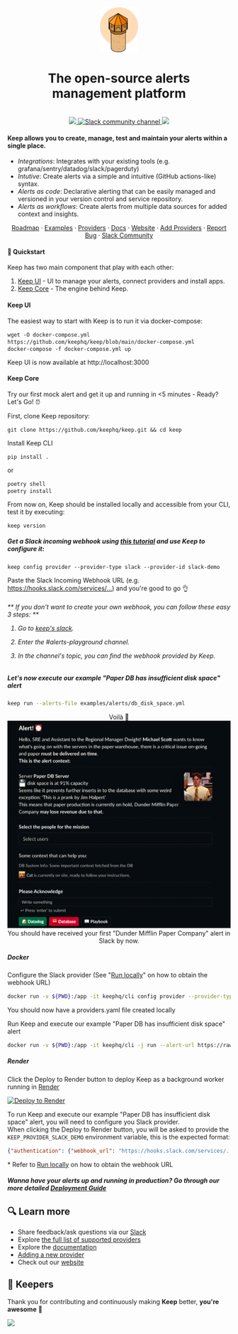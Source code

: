 <div align="center">
    <img src="/docs/static/img/keep.png?raw=true" width="86">
</div>

<h1 align="center">The open-source alerts management platform</h1>
<br />

<div align="center">
    <a href="https://github.com/keephq/keep/blob/main/LICENSE">
        <img src="https://img.shields.io/github/license/keephq/keep" />
    </a>
    <a href="https://keephq.dev/slack">
        <img src="https://img.shields.io/badge/Chat-on%20Slack-blueviolet" alt="Slack community channel" />
    </a>
    <a href="https://codecov.io/gh/keephq/keep" >
        <img src="https://codecov.io/gh/keephq/keep/branch/main/graph/badge.svg?token=2VT6XYMRGS"/>
    </a>
</div>

<h4 align="left">
Keep allows you to create, manage, test and maintain your alerts within a single place.
</h4>
<div align="left">

- *Integrations*: Integrates with your existing tools (e.g. grafana/sentry/datadog/slack/pagerduty)
- *Intutive*: Create alerts via a simple and intuitive (GitHub actions-like) syntax.
- *Alerts as code*: Declarative alerting that can be easily managed and versioned in your version control and service repository.
- *Alerts as workflows*: Create alerts from multiple data sources for added context and insights.

</div>

<p align="center">
    <a href="https://github.com/orgs/keephq/projects/1">Roadmap</a>
    ·
    <a href="https://github.com/keephq/keep/tree/main/examples">Examples</a>
    ·
    <a href="https://github.com/keephq/keep/tree/main/keep/providers">Providers</a>
    ·
    <a href="https://keephq.wiki/">Docs</a>
    ·
    <a href="https://keephq.dev">Website</a>
    ·
    <a href="https://www.keephq.wiki/platform/core/providers/new-provider">Add Providers</a>
    ·
    <a href="https://github.com/keephq/keep/issues/new?assignees=&labels=bug&template=bug_report.md&title=">Report Bug</a>
    ·
    <a href="https://keephq.dev/slack">Slack Community</a>
</p>

#### 🚀 Quickstart
Keep has two main component that play with each other:
1. [Keep UI](https://www.keephq.wiki/platform/ui/getting-started) - UI to manage your alerts, connect providers and install apps.
2. [Keep Core](https://www.keephq.wiki/platform/getting-started) - The engine behind Keep.
#### Keep UI
The easiest way to start with Keep is to run it via docker-compose:
```shell
wget -O docker-compose.yml https://github.com/keephq/keep/blob/main/docker-compose.yml
docker-compose -f docker-compose.yml up
```
Keep UI is now available at http://localhost:3000

#### Keep Core
Try our first mock alert and get it up and running in <5 minutes - Ready? Let's Go! ⏰

First, clone Keep repository:

```shell
git clone https://github.com/keephq/keep.git && cd keep
```

Install Keep CLI

```shell
pip install .
```

or

```shell
poetry shell
poetry install
```

From now on, Keep should be installed locally and accessible from your CLI, test it by executing:


```
keep version
```

<h5>Get a Slack incoming webhook using <a href="https://api.slack.com/messaging/webhooks">this tutorial</a> and use Keep to configure it:</h5>

```
keep config provider --provider-type slack --provider-id slack-demo
```

Paste the Slack Incoming Webhook URL (e.g. <https://hooks.slack.com/services/...>) and you're good to go 👌

<h6>** If you don't want to create your own webhook, you can follow these easy 3 steps: **

1. Go to [keep's slack](https://keephq.dev/slack).

2. Enter the #alerts-playground channel.

3. In the channel's topic, you can find the webhook provided by Keep.

<h5>Let's now execute our example "Paper DB has insufficient disk space" alert</h5>

```bash
keep run --alerts-file examples/alerts/db_disk_space.yml
```

<div align="center">
    Voilà 🥳
    <br />
    <img src="/docs/static/img/alert-example.png">
    <br />
    You should have received your first "Dunder Mifflin Paper Company" alert in Slack by now.
    <br />
</div>


##### Docker

Configure the Slack provider (See "[Run locally](https://github.com/keephq/keep#from-now-on-keep-should-be-installed-locally-and-accessible-from-your-cli-test-it-by-executing)" on how to obtain the webhook URL)

```bash
docker run -v ${PWD}:/app -it keephq/cli config provider --provider-type slack --provider-id slack-demo
```

You should now have a providers.yaml file created locally

Run Keep and execute our example "Paper DB has insufficient disk space" alert

```bash
docker run -v ${PWD}:/app -it keephq/cli -j run --alert-url https://raw.githubusercontent.com/keephq/keep/main/examples/alerts/db_disk_space.yml
```

##### Render
Click the Deploy to Render button to deploy Keep as a background worker running in [Render](https://www.render.com)

[![Deploy to Render](https://render.com/images/deploy-to-render-button.svg)](https://render.com/deploy?repo=https://github.com/keephq/keep)

To run Keep and execute our example "Paper DB has insufficient disk space" alert, you will need to configure you Slack provider.
<br />
When clicking the Deploy to Render button, you will be asked to provide the `KEEP_PROVIDER_SLACK_DEMO` environment variable, this is the expected format:

```json
{"authentication": {"webhook_url": "https://hooks.slack.com/services/..."}}
```

\* Refer to [Run locally](https://github.com/keephq/keep/tree/feature/api-multi-tenant#get-a-slack-incoming-webhook-using-this-tutorial-and-use-keep-to-configure-it) on how to obtain the webhook URL

##### Wanna have your alerts up and running in production? Go through our more detailed [Deployment Guide](https://keephq.wiki/deployment)

## 🔍 Learn more

- Share feedback/ask questions via our [Slack](https://keephq.dev/slack)
- Explore [the full list of supported providers](https://github.com/keephq/keep/tree/main/keep/providers)
- Explore the [documentation](https://keephq.wiki)
- [Adding a new provider](https://keephq.wiki/providers/new-provider)
- Check out our [website](https://www.keephq.dev)

## 🫵 Keepers

Thank you for contributing and continuously making <b>Keep</b> better, <b>you're awesome</b> 🫶

<a href="https://github.com/keephq/keep/graphs/contributors">
  <img src="https://contrib.rocks/image?repo=keephq/keep" />
</a>
